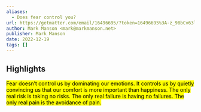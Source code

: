 ```yaml
---
aliases:
  - Does fear control you?
url: https://getmatter.com/email/16496695/?token=16496695%3A-z_98bCv63lRTiJR3x4m8fSmgaY
author: Mark Manson <mark@markmanson.net>
publisher: Mark Manson
date: 2022-12-19
tags: []
---
```


## Highlights
<mark>Fear doesn’t control us by dominating our emotions. It controls us by quietly convincing us that our comfort is more important than happiness. The only real risk is taking no risks. The only real failure is having no failures. The only real pain is the avoidance of pain.</mark>

